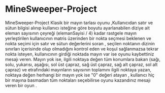# MineSweeper-Project
MineSweeper-Project
Klasik bir mayın tarlası oyunu ,Kullanıcıdan satır ve sütun bilgisi alınıp kullanıcı isteğine göre boyutu ayarlanabilen diziye ait eleman sayısının çeyreği (elemanSayisi / 4) kadar rastgele mayın yerleştirilen kullanıcının matris üzerinden bir nokta seçmesi beklenen ve nokta seçimi için satır ve sütun değerlerini soran , seçilen noktanın dizinin sınırları içerisinde olup olmadığını kontrol eden ve koşul sağlanmazsa tekrar nokta isteyen, kullanıcının girdiği noktada mayın var ise oyunu kaybettiniz mesajı veren. Mayın yok ise, ilgili noktaya değen tüm konumlara bakan  (sağı, solu, yukarısı, aşağısı, sol üst çapraz, sağ üst çapraz, sağ alt çapraz, sol alt çapraz) ve etrafındaki mayınların sayısının toplamını ilgili noktaya yazan, noktaya değen herhangi bir mayın yok ise "0" değeri atayan , kullanıcı hiç bir mayına basmadan tüm noktaları seçebilirse oyunu kazandınız mesajı veren bir oyun .
